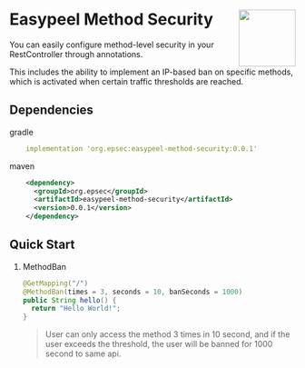 # <img src="https://github.com/easypeel-security/spring-method-ban/assets/13290706/0d83c171-4f62-44b3-8a36-e3a86898b954" align="right" width="100">Easypeel Method Security

You can easily configure method-level security in your
RestController through annotations.

This includes the ability to implement an IP-based ban on
specific methods, which is activated when certain traffic thresholds are reached.

## Dependencies

gradle
```yml
    implementation 'org.epsec:easypeel-method-security:0.0.1'
```

maven
```xml
    <dependency>
      <groupId>org.epsec</groupId>
      <artifactId>easypeel-method-security</artifactId>
      <version>0.0.1</version>
    </dependency>
```

## Quick Start

1. MethodBan

    ```java
    @GetMapping("/")
    @MethodBan(times = 3, seconds = 10, banSeconds = 1000)
    public String hello() {
      return "Hello World!";
    }
    ```
   
    > User can only access the method 3 times in 10 second, and if the user exceeds the threshold, the user will be banned for 1000 second to same api.

